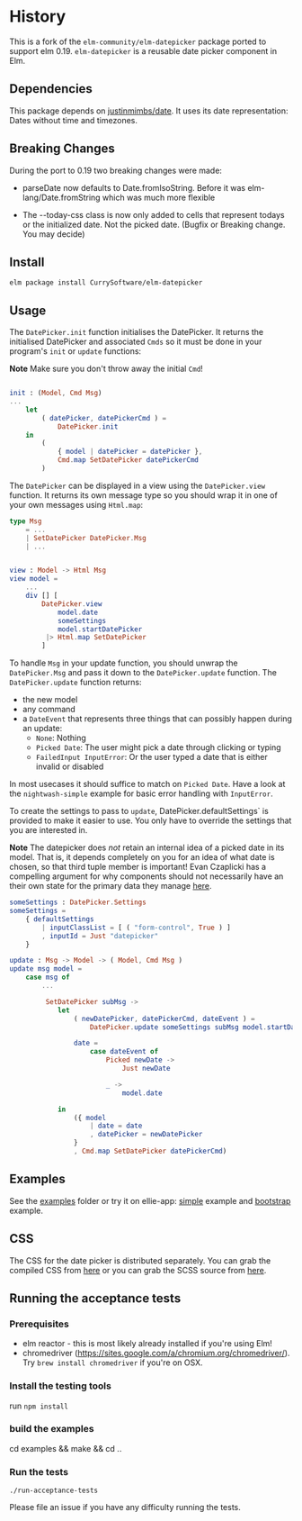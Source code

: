 # History

This is a fork of the `elm-community/elm-datepicker` package ported to support elm 0.19.
`elm-datepicker` is a reusable date picker component in Elm.

## Dependencies

This package depends on [justinmimbs/date](https://github.com/justinmimbs/date).
It uses its date representation: Dates without time and timezones.

## Breaking Changes

During the port to 0.19 two breaking changes were made:


- parseDate now defaults to Date.fromIsoString. Before it was elm-lang/Date.fromString which was much more flexible

- The --today-css class is now only added to cells that represent todays or the initialized date. Not the picked date. (Bugfix or Breaking change. You may decide)



## Install

``` shell
elm package install CurrySoftware/elm-datepicker
```

## Usage

The `DatePicker.init` function initialises the DatePicker. It returns the initialised DatePicker and associated `Cmds` so it must be done in your program's `init` or `update` functions:

**Note** Make sure you don't throw away the initial `Cmd`!

```elm

init : (Model, Cmd Msg)
...
    let
        ( datePicker, datePickerCmd ) =
            DatePicker.init
    in
        (
            { model | datePicker = datePicker },
            Cmd.map SetDatePicker datePickerCmd
        )
```

The `DatePicker` can be displayed in a view using the `DatePicker.view` function. It returns its own
message type so you should wrap it in one of your own messages using `Html.map`:


```elm
type Msg
    = ...
    | SetDatePicker DatePicker.Msg
    | ...


view : Model -> Html Msg
view model =
    ...
    div [] [
        DatePicker.view
            model.date
            someSettings
            model.startDatePicker
         |> Html.map SetDatePicker
        ]

```

To handle `Msg` in your update function, you should unwrap the `DatePicker.Msg` and pass it down to the `DatePicker.update` function. The `DatePicker.update` function returns:

* the new model
* any command
* a `DateEvent` that represents three things that can possibly happen during an update:
  - `None`: Nothing
  - `Picked Date`: The user might pick a date through clicking or typing
  - `FailedInput InputError`: Or the user typed a date that is either invalid or disabled

In most usecases it should suffice to match on `Picked Date`.
Have a look at the `nightwash-simple` example for basic error handling with `InputError`.

To create the settings to pass to `update`, DatePicker.defaultSettings` is provided to make it easier to use. You only have to override the settings that you are interested in.

**Note** The datepicker does _not_ retain an internal idea of a picked date in its model. That is, it depends completely on you for an idea of what date is chosen, so that third tuple member is important! Evan Czaplicki has a compelling argument for why components should not necessarily have an their own state for the primary data they manage [here](https://github.com/evancz/elm-sortable-table#single-source-of-truth).

```elm
someSettings : DatePicker.Settings
someSettings =
    { defaultSettings
        | inputClassList = [ ( "form-control", True ) ]
        , inputId = Just "datepicker"
    }

update : Msg -> Model -> ( Model, Cmd Msg )
update msg model =
    case msg of
        ...

         SetDatePicker subMsg ->
            let
                ( newDatePicker, datePickerCmd, dateEvent ) =
                    DatePicker.update someSettings subMsg model.startDatePicker

                date =
                    case dateEvent of
                        Picked newDate ->
                            Just newDate

                        _ ->
                            model.date

            in
                ({ model
                    | date = date
                    , datePicker = newDatePicker
                }
                , Cmd.map SetDatePicker datePickerCmd)

```

## Examples

See the [examples][examples] folder or try it on ellie-app: [simple] example and [bootstrap] example.

[examples]: https://github.com/CurrySoftware/elm-datepicker/tree/master/examples
[simple]: https://ellie-app.com/3c5q4kSYVmxa1
[bootstrap]: https://ellie-app.com/3c5sc4yyFwQa1


## CSS

The CSS for the date picker is distributed separately.  You can grab
the compiled CSS from [here][compiled] or you can grab the SCSS source
from [here][scss].

[compiled]: https://github.com/CurrySoftware/elm-datepicker/blob/master/css/elm-datepicker.css
[scss]: https://github.com/CurrySoftware/elm-datepicker/blob/master/css/elm-datepicker.scss


## Running the acceptance tests
### Prerequisites

- elm reactor - this is most likely already installed if you're using Elm!
- chromedriver (https://sites.google.com/a/chromium.org/chromedriver/).
  Try `brew install chromedriver` if you're on OSX.


### Install the testing tools
run `npm install`

### build the examples
cd examples && make && cd ..

### Run the tests
`./run-acceptance-tests`

Please file an issue if you have any difficulty running the tests.
